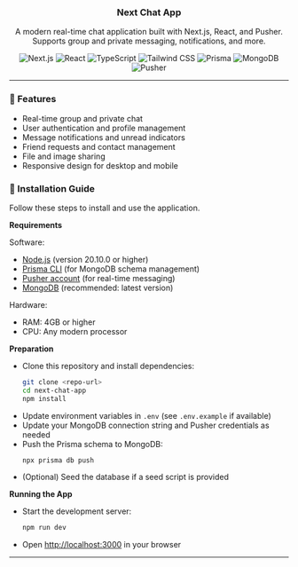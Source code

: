<div align="center">
	<h3 align="center">Next Chat App</h3>
	<p>A modern real-time chat application built with Next.js, React, and Pusher. Supports group and private messaging, notifications, and more.</p>
	<div>
		<img src="https://img.shields.io/badge/-Next.js-000000?logo=nextdotjs&logoColor=white" alt="Next.js">
		<img src="https://img.shields.io/badge/-React-61DAFB?logo=react&logoColor=black" alt="React">
		<img src="https://img.shields.io/badge/-TypeScript-3178C6?logo=typescript&logoColor=white" alt="TypeScript">
		<img src="https://img.shields.io/badge/-TailwindCSS-06B6D4?logo=tailwindcss&logoColor=white" alt="Tailwind CSS">
		<img src="https://img.shields.io/badge/-Prisma-2D3748?logo=prisma&logoColor=white" alt="Prisma">
		<img src="https://img.shields.io/badge/-MongoDB-47A248?logo=mongodb&logoColor=white" alt="MongoDB">
		<img src="https://img.shields.io/badge/-Pusher-6846E4?logo=pusher&logoColor=white" alt="Pusher">
	</div>
</div>

---

### 🚀 Features

- Real-time group and private chat
- User authentication and profile management
- Message notifications and unread indicators
- Friend requests and contact management
- File and image sharing
- Responsive design for desktop and mobile

### 🔨 Installation Guide

Follow these steps to install and use the application.

**Requirements**


Software:

- [Node.js](https://nodejs.org/en/download) (version 20.10.0 or higher)
- [Prisma CLI](https://www.prisma.io/docs/getting-started) (for MongoDB schema management)
- [Pusher account](https://pusher.com/) (for real-time messaging)
- [MongoDB](https://www.mongodb.com/try/download/community) (recommended: latest version)

Hardware:

- RAM: 4GB or higher
- CPU: Any modern processor


**Preparation**

- Clone this repository and install dependencies:
	```bash
	git clone <repo-url>
	cd next-chat-app
	npm install
	```
- Update environment variables in `.env` (see `.env.example` if available)
- Update your MongoDB connection string and Pusher credentials as needed
- Push the Prisma schema to MongoDB:
	```bash
	npx prisma db push
	```
- (Optional) Seed the database if a seed script is provided

**Running the App**

- Start the development server:
	```bash
	npm run dev
	```
- Open [http://localhost:3000](http://localhost:3000) in your browser

---